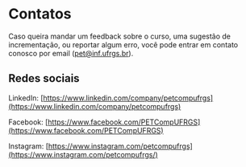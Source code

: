 # Contatos

Caso queira mandar um feedback sobre o curso, uma sugestão de incrementação, ou reportar algum erro,
você pode entrar em contato conosco por email ([pet@inf.ufrgs.br](mailto:pet@inf.ufrgs.br)).

## Redes sociais

LinkedIn: [https://www.linkedin.com/company/petcompufrgs](https://www.linkedin.com/company/petcompufrgs)

Facebook: [https://www.facebook.com/PETCompUFRGS](https://www.facebook.com/PETCompUFRGS)

Instagram: [https://www.instagram.com/petcompufrgs](https://www.instagram.com/petcompufrgs/)
